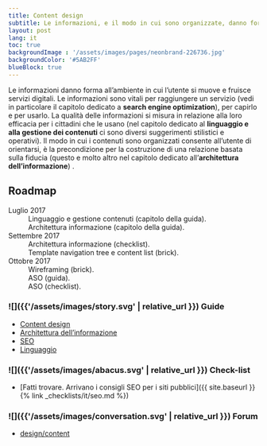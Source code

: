 ```yaml
---
title: Content design
subtitle: Le informazioni, e il modo in cui sono organizzate, danno forma ai servizi digitali e plasmano l’esperienza del cittadino
layout: post
lang: it
toc: true
backgroundImage : '/assets/images/pages/neonbrand-226736.jpg'
backgroundColor: '#5AB2FF'
blueBlock: true
---
```


Le informazioni danno forma all’ambiente in cui l’utente si muove e fruisce servizi digitali.  Le informazioni sono vitali per raggiungere un servizio (vedi in particolare il capitolo dedicato a **search engine optimization**), per capirlo  e per usarlo. La qualità delle informazioni si misura in relazione alla loro efficacia per i cittadini che le usano (nel capitolo dedicato al **linguaggio e alla gestione dei contenuti** ci sono diversi suggerimenti stilistici e operativi). Il modo in cui i contenuti sono organizzati consente all’utente di orientarsi, è la precondizione per la costruzione di una relazione basata sulla fiducia (questo e molto altro nel capitolo dedicato all’**architettura dell’informazione**) .

## Roadmap

<dl class="Roadmap">
<dt>Luglio 2017</dt>
<dd>Linguaggio e gestione contenuti (capitolo della guida).</dd>
<dd>Architettura informazione (capitolo della guida).</dd>
<dt>Settembre 2017</dt>
<dd>Architettura informazione (checklist).</dd>
<dd>Template navigation tree e content list (brick).</dd>
<dt>Ottobre 2017</dt>
<dd>Wireframing (brick).</dd>
<dd>ASO (guida).</dd>
<dd>ASO (checklist).</dd>
</dl>

### ![]({{'/assets/images/story.svg' | relative_url }}) Guide

- [Content design](http://design-italia.readthedocs.io/it/latest/doc/content-design.html)
- [Architettura dell’informazione](http://design-italia.readthedocs.io/it/latest/doc/content-design.html#architettura-dell-informazione)
- [SEO](http://design-italia.readthedocs.io/it/latest/doc/content-design.html#seo)
- [Linguaggio](http://design-italia.readthedocs.io/it/latest/doc/content-design.html#linguaggio)

### ![]({{'/assets/images/abacus.svg' | relative_url }}) Check-list

- [Fatti trovare. Arrivano i consigli SEO per i siti pubblici]({{ site.baseurl }}{% link _checklists/it/seo.md %})

### ![]({{'/assets/images/conversation.svg' | relative_url }}) Forum

- [design/content](https://forum.italia.it/c/design/content)
